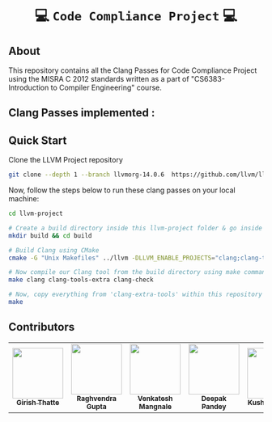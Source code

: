 <div align="center">

# 💻 `Code Compliance Project` 💻 

</div>

## About

This repository contains all the Clang Passes for Code Compliance Project using the MISRA C 2012 standards written as a part of "CS6383-Introduction to Compiler Engineering" course.

## Clang Passes implemented :


## Quick Start

Clone the LLVM Project repository

```bash
git clone --depth 1 --branch llvmorg-14.0.6  https://github.com/llvm/llvm-project/
```

Now, follow the steps below to run these clang passes on your local machine:

```bash
cd llvm-project

# Create a build directory inside this llvm-project folder & go inside the build folder
mkdir build && cd build

# Build Clang using CMake
cmake -G "Unix Makefiles" ../llvm -DLLVM_ENABLE_PROJECTS="clang;clang-tools-extra" -DLLVM_BUILD_TESTS=ON

# Now compile our Clang tool from the build directory using make command
make clang clang-tools-extra clang-check

# Now, copy everything from 'clang-extra-tools' within this repository into 'llvm-project/clang-extra-tools' and compile our new tools by running make from the build directory
make
```


## Contributors

<table>
  <tr>
  <td align="center"><a href="https://github.com/girishgr8/"><img src="https://avatars.githubusercontent.com/girishgr8" width="100px;" alt=""/><br /><sub><b>Girish Thatte</b></sub></a></td>
  <td align="center"><a href="https://github.com/raghav9-97/"><img src="https://avatars.githubusercontent.com/raghav9-97" width="100px;" alt=""/><br /><sub><b>Raghvendra Gupta</b></sub></a></td>
  <td align="center"><a href="https://github.com/Venky-8/"><img src="https://avatars.githubusercontent.com/Venky-8" width="100px;" alt=""/><br /><sub><b>Venkatesh Mangnale</b></sub></a></td>
  <td align="center"><a href="https://github.com/deepak1h/"><img src="https://avatars.githubusercontent.com/deepak1h" width="100px;" alt=""/><br /><sub><b>Deepak Pandey</b></sub></a></td>
  <td align="center"><a href="https://github.com/kush9255/"><img src="https://avatars.githubusercontent.com/kush9255" width="100px;" alt=""/><br /><sub><b>Kushal Sharma</b></sub></a></td>
  </tr>
</table>
